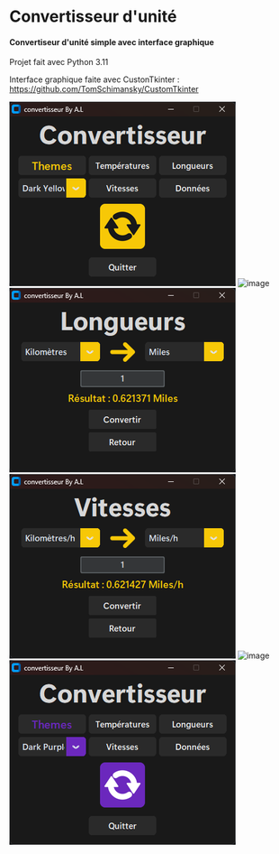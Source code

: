 # Convertisseur d'unité

#### Convertiseur d'unité simple avec interface graphique
Projet fait avec Python 3.11

Interface graphique faite avec CustonTkinter : https://github.com/TomSchimansky/CustomTkinter

![image](Screenshot/Menu-Screenshot.png)
![image](Screenshot/Tepératures-Screenshot.png)
![image](Screenshot/Longueurs-Screenshot.png)
![image](Screenshot/Vitesses-Screenshot.png)
![image](Screenshot/Données-Screenshot.png)
![image](Screenshot/Other-Themes-Screenshot.png)
